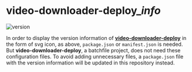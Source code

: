 # video-downloader-deploy_*info*

![version](https://img.shields.io/github/package-json/v/LussacZheng/video-downloader-deploy_info?color=important)

In order to display the version information of [**video-downloader-deploy**](https://github.com/LussacZheng/video-downloader-deploy) in the form of svg icon, as above, `package.json` or `manifest.json` is needed. But **video-downloader-deploy**, a batchfile project, does not need these configuration files. To avoid adding unnecessary files, a `package.json` file with the version information will be updated in this repository instead.